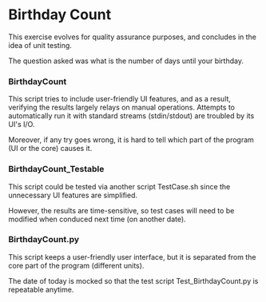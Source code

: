 # Birthday Count
 
This exercise evolves for quality assurance purposes, and concludes in the idea of unit testing. 
 
The question asked was what is the number of days until your birthday. 

### BirthdayCount 
 
This script tries to include user-friendly UI features, and as a result, verifying the results largely relays on manual operations. Attempts to automatically run it with standard streams (stdin/stdout) are troubled by its UI's I/O. 

Moreover, if any try goes wrong, it is hard to tell which part of the program (UI or the core) causes it. 
 
### BirthdayCount_Testable 

This script could be tested via another script TestCase.sh since the unnecessary UI features are simplified. 
 
However, the results are time-sensitive, so test cases will need to be modified when conduced next time (on another date). 
 
### BirthdayCount.py 
 
This script keeps a user-friendly user interface, but it is separated from the core part of the program (different units). 
 
The date of today is mocked so that the test script Test_BirthdayCount.py is repeatable anytime. 
 
